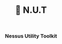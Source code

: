 <div align="center">
    <h1>
        🔩 N.U.T
        <br>
        <br>
    </h1>
    <h3 align="center">Nessus Utility Toolkit</h3>
</div>
<br>
